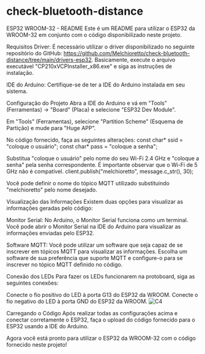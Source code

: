 # check-bluetooth-distance

ESP32 WROOM-32 - README
Este é um README para utilizar o ESP32 da WROOM-32 em conjunto com o código disponibilizado neste projeto.

Requisitos
Driver: É necessário utilizar o driver disponibilizado no seguinte repositório do GitHub: https://github.com/Melchioretto/check-bluetooth-distance/tree/main/drivers-esp32. Basicamente, execute o arquivo executável "CP210xVCPInstaller_x86.exe" e siga as instruções de instalação.

IDE do Arduino: Certifique-se de ter a IDE do Arduino instalada em seu sistema.

Configuração do Projeto
Abra a IDE do Arduino e vá em "Tools" (Ferramentas) -> "Board" (Placa) e selecione "ESP32 Dev Module".

Em "Tools" (Ferramentas), selecione "Partition Scheme" (Esquema de Partição) e mude para "Huge APP".

No código fornecido, faça as seguintes alterações:
const char* ssid = "coloque o usuário";
const char* pass = "coloque a senha";

Substitua "coloque o usuário" pelo nome do seu Wi-Fi 2.4 GHz e "coloque a senha" pela senha correspondente. É importante observar que o Wi-Fi de 5 GHz não é compatível.
client.publish("melchioretto", message.c_str(), 30);

Você pode definir o nome do tópico MQTT utilizado substituindo "melchioretto" pelo nome desejado.

Visualização das Informações
Existem duas opções para visualizar as informações geradas pelo código:

Monitor Serial: No Arduino, o Monitor Serial funciona como um terminal. Você pode abrir o Monitor Serial na IDE do Arduino para visualizar as informações enviadas pelo ESP32.

Software MQTT: Você pode utilizar um software que seja capaz de se inscrever em tópicos MQTT para visualizar as informações. Escolha um software de sua preferência que suporte MQTT e configure-o para se inscrever no tópico MQTT definido no código.

Conexão dos LEDs
Para fazer os LEDs funcionarem na protoboard, siga as seguintes conexões:

Conecte o fio positivo do LED à porta G13 do ESP32 da WROOM.
Conecte o fio negativo do LED à porta GND do ESP32 da WROOM.
![C4](assets/gis-montagem.jpg)

Carregando o Código
Após realizar todas as configurações acima e conectar corretamente o ESP32, faça o upload do código fornecido para o ESP32 usando a IDE do Arduino.

Agora você está pronto para utilizar o ESP32 da WROOM-32 com o código fornecido neste projeto!
